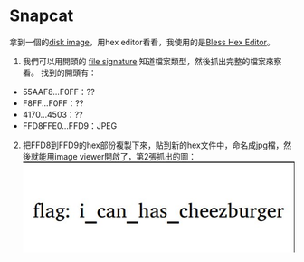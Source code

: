 # Snapcat
拿到一個的[disk image](disk.img)，用hex editor看看，我使用的是[Bless Hex Editor](http://home.gna.org/bless/)。
 1. 我們可以用開頭的 [file signature](http://en.wikipedia.org/wiki/List_of_file_signatures) 知道檔案類型，然後抓出完整的檔案來察看。
 找到的開頭有：
  * 55AAF8...F0FF：??
  * F8FF...F0FF：??
  * 4170...4503：??
  * FFD8FFE0...FFD9：JPEG
 2. 把FFD8到FFD9的hex部份複製下來，貼到新的hex文件中，命名成jpg檔，然後就能用image viewer開啟了，第2張抓出的圖：
 ![image](flag_snapcat.jpg)
